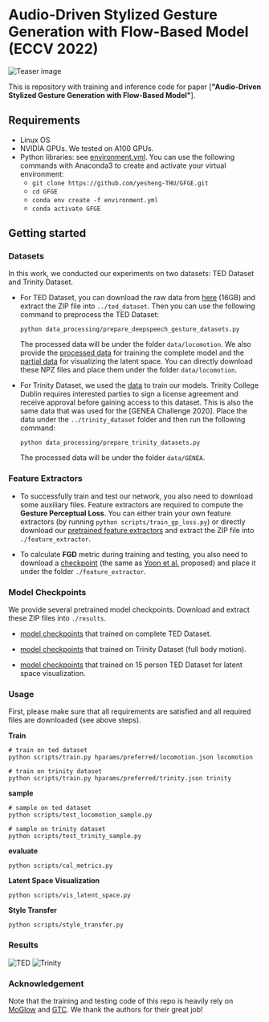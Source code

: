 # Audio-Driven Stylized Gesture Generation with Flow-Based Model (ECCV 2022)
![Teaser image](./teaser/teaser.png)

This is repository with training and inference code for paper [**"Audio-Driven Stylized Gesture Generation with Flow-Based Model"**].

## Requirements

* Linux OS
* NVIDIA GPUs. We tested on A100 GPUs.
* Python libraries: see [environment.yml](./environment.yml). You can use the following commands with Anaconda3 to create and activate your virtual environment:
  - `git clone https://github.com/yesheng-THU/GFGE.git`
  - `cd GFGE`
  - `conda env create -f environment.yml`
  - `conda activate GFGE`

## Getting started
### Datasets

In this work, we conducted our experiments on two datasets: TED Dataset and Trinity Dataset.

* For TED Dataset, you can download the raw data from [here](https://kaistackr-my.sharepoint.com/:u:/g/personal/zeroyy_kaist_ac_kr/EYAPLf8Hvn9Oq9GMljHDTK4BRab7rl9hAOcnjkriqL8qSg) (16GB) and extract the ZIP file into `../ted_dataset`. Then you can use the following command to preprocess the TED Dataset:

  ```
  python data_processing/prepare_deepspeech_gesture_datasets.py
  ```

  The processed data will be under the folder `data/locomotion`. We also provide the [processed data](https://drive.google.com/file/d/18_mJ__wWAXZVSgkqCGC-NetOOd_bUgJ3/view?usp=sharing) for training the complete model and the [partial data](https://drive.google.com/file/d/1sdStqJ51X9TEF2MxNVjJneevqYsGfE1L/view?usp=sharing) for visualizing the latent space. You can directly download these NPZ files and place them under the folder `data/locomotion`.


* For Trinity Dataset, we used the [data](https://trinityspeechgesture.scss.tcd.ie/data/Trinity%20Speech-Gesture%20I/GENEA_Challenge_2020_data_release/) to train our models. Trinity College Dublin requires interested parties to sign a license agreement and receive approval before gaining access to this dataset. This is also the same data that was used for the [GENEA Challenge 2020]. Place the data under the `../trinity_dataset` folder and then run the following command:

  ```
  python data_processing/prepare_trinity_datasets.py
  ```

  The processed data will be under the folder `data/GENEA`.


### Feature Extractors

* To successfully train and test our network, you also need to download some auxiliary files.
Feature extractors are required to compute the **Gesture Perceptual Loss**. You can either train your own feature extractors (by running `python scripts/train_gp_loss.py`) or directly download our [pretrained feature extractors](https://drive.google.com/file/d/1l0qy_IkwL42Aa7NB03cEVR9-sV_b8lp5/view?usp=sharing) and extract the ZIP file into `./feature_extractor`.

* To calculate **FGD** metric during training and testing, you also need to download a [checkpoint](https://drive.google.com/file/d/1GPllMxd4mW_9e26upMJElhGC1AiHNIPg/view?usp=sharing) (the same as [Yoon et al.](https://github.com/ai4r/Gesture-Generation-from-Trimodal-Context) proposed) and place it under the folder `./feature_extractor`.

### Model Checkpoints

We provide several pretrained model checkpoints. Download and extract these ZIP files into `./results`.

* [model checkpoints](https://drive.google.com/file/d/1Oe-OvUIqlRSpAOtsXdqXyZ1sbzObCTXq/view?usp=sharing) that trained on complete TED Dataset.

* [model checkpoints](https://drive.google.com/file/d/1u9QelzSKKaXVVMIYg7Cw1A6pgjvFOsFO/view?usp=sharing) that trained on Trinity Dataset (full body motion).

* [model checkpoints](https://drive.google.com/file/d/1LR1_o3GU6soKt3O3sng7orkQTrljWJoA/view?usp=sharing) that trained on 15 person TED Dataset for latent space visualization.

### Usage

First, please make sure that all requirements are satisfied and all required files are downloaded (see above steps).

**Train**
```
# train on ted dataset
python scripts/train.py hparams/preferred/locomotion.json locomotion

# train on trinity dataset
python scripts/train.py hparams/preferred/trinity.json trinity
```

**sample**
```
# sample on ted dataset
python scripts/test_locomotion_sample.py

# sample on trinity dataset
python scripts/test_trinity_sample.py
```

**evaluate**
```
python scripts/cal_metrics.py
```

**Latent Space Visualization**
```
python scripts/vis_latent_space.py
```

**Style Transfer**
```
python scripts/style_transfer.py
```

### Results

![TED](./teaser/ted.png)
![Trinity](./teaser/trinity.png)

### Acknowledgement

Note that the training and testing code of this repo is heavily rely on [MoGlow](https://github.com/simonalexanderson/StyleGestures) and [GTC](https://github.com/ai4r/Gesture-Generation-from-Trimodal-Context). We thank the authors for their great job!

